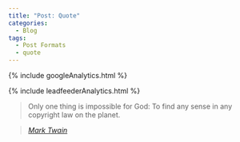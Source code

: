 ```yaml
---
title: "Post: Quote"
categories:
  - Blog
tags:
  - Post Formats
  - quote
---
```

<!-- Google analytics -->
{% include googleAnalytics.html %}
<!-- leadfeeder analytics -->
{% include leadfeederAnalytics.html %}

> Only one thing is impossible for God: To find any sense in any copyright law on the planet.
  
> <cite><a href="http://www.brainyquote.com/quotes/quotes/m/marktwain163473.html">Mark Twain</a></cite>

